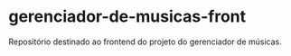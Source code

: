 # gerenciador-de-musicas-front
Repositório destinado ao frontend do projeto do gerenciador de músicas.
